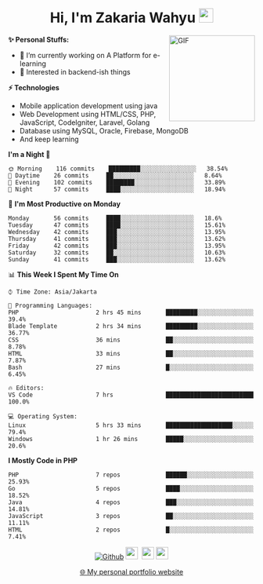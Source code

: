 <h1 align="center">Hi, I'm Zakaria Wahyu <img src="https://github.com/TheDudeThatCode/TheDudeThatCode/blob/master/Assets/Hi.gif" width="29px"></h1>

<img align="right" alt="GIF" height="175px" src="https://www.nayakapratama.co.id/wp-content/uploads/2019/07/Website-Maintenance.gif" />

**✨ Personal Stuffs:**
- 🔭 I’m currently working on A Platform for e-learning 
- 🌱 Interested in backend-ish things

**⚡ Technologies**
- Mobile application development using java
- Web Development using HTML/CSS, PHP, JavaScript, CodeIgniter, Laravel, Golang
- Database using MySQL, Oracle, Firebase, MongoDB
- And keep learning

<!--START_SECTION:waka-->
**I'm a Night 🦉** 

```text
🌞 Morning    116 commits    █████████░░░░░░░░░░░░░░░░   38.54% 
🌆 Daytime    26 commits     ██░░░░░░░░░░░░░░░░░░░░░░░   8.64% 
🌃 Evening    102 commits    ████████░░░░░░░░░░░░░░░░░   33.89% 
🌙 Night      57 commits     ████░░░░░░░░░░░░░░░░░░░░░   18.94%

```
📅 **I'm Most Productive on Monday** 

```text
Monday       56 commits     ████░░░░░░░░░░░░░░░░░░░░░   18.6% 
Tuesday      47 commits     ████░░░░░░░░░░░░░░░░░░░░░   15.61% 
Wednesday    42 commits     ███░░░░░░░░░░░░░░░░░░░░░░   13.95% 
Thursday     41 commits     ███░░░░░░░░░░░░░░░░░░░░░░   13.62% 
Friday       42 commits     ███░░░░░░░░░░░░░░░░░░░░░░   13.95% 
Saturday     32 commits     ██░░░░░░░░░░░░░░░░░░░░░░░   10.63% 
Sunday       41 commits     ███░░░░░░░░░░░░░░░░░░░░░░   13.62%

```


📊 **This Week I Spent My Time On** 

```text
⌚︎ Time Zone: Asia/Jakarta

💬 Programming Languages: 
PHP                      2 hrs 45 mins       █████████░░░░░░░░░░░░░░░░   39.4% 
Blade Template           2 hrs 34 mins       █████████░░░░░░░░░░░░░░░░   36.77% 
CSS                      36 mins             ██░░░░░░░░░░░░░░░░░░░░░░░   8.78% 
HTML                     33 mins             ██░░░░░░░░░░░░░░░░░░░░░░░   7.87% 
Bash                     27 mins             █░░░░░░░░░░░░░░░░░░░░░░░░   6.45%

🔥 Editors: 
VS Code                  7 hrs               █████████████████████████   100.0%

💻 Operating System: 
Linux                    5 hrs 33 mins       ███████████████████░░░░░░   79.4% 
Windows                  1 hr 26 mins        █████░░░░░░░░░░░░░░░░░░░░   20.6%

```

**I Mostly Code in PHP** 

```text
PHP                      7 repos             ██████░░░░░░░░░░░░░░░░░░░   25.93% 
Go                       5 repos             ████░░░░░░░░░░░░░░░░░░░░░   18.52% 
Java                     4 repos             ███░░░░░░░░░░░░░░░░░░░░░░   14.81% 
JavaScript               3 repos             ██░░░░░░░░░░░░░░░░░░░░░░░   11.11% 
HTML                     2 repos             █░░░░░░░░░░░░░░░░░░░░░░░░   7.41%

```



<!--END_SECTION:waka-->

<p align="center">
<a href="https://github.com/zakariawahyu" target="_blank"><img alt="Github" src="https://img.shields.io/badge/GitHub-%2312100E.svg?&style=for-the-badge&logo=Github&logoColor=white" /></a>
<a href="https://www.twitter.com/_zakariawahyu"><img src="https://img.shields.io/badge/twitter-%231DA1F2.svg?&style=for-the-badge&logo=twitter&logoColor=white" height=25></a> 
<a href="https://www.linkedin.com/in/zakariawahyu"><img src="https://img.shields.io/badge/linkedin-%230077B5.svg?&style=for-the-badge&logo=linkedin&logoColor=white" height=25></a> 
<a href="https://www.instagram.com/_zakariawahyu"><img src="https://img.shields.io/badge/instagram-%23E4405F.svg?&style=for-the-badge&logo=instagram&logoColor=white" height=25></a></p>
<p align="center"><a href="https://www.zakariawahyu.site">🌐 My personal portfolio website</a></p>
